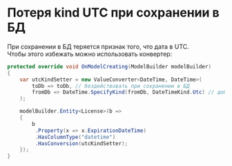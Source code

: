 # Потеря kind UTC при сохранении в БД

При сохранении в БД теряется признак того, что дата в UTC.  
Чтобы этого избежать можно использовать конвертер:

```csharp
protected override void OnModelCreating(ModelBuilder modelBuilder)
{
    var utcKindSetter = new ValueConverter<DateTime, DateTime>(
        toDb => toDb, // бездействовать при сохранении в БД
        fromDb => DateTime.SpecifyKind(fromDb, DateTimeKind.Utc) // добавить kind UTC при чтении из БД
    );

    modelBuilder.Entity<License>(b =>
    {
        b
         .Property(x => x.ExpirationDateTime)
         .HasColumnType("datetime")
         .HasConversion(utcKindSetter);
    });
}
```
